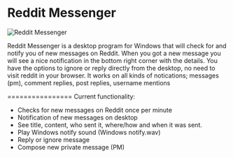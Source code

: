 # Reddit Messenger

![Reddit Messenger](http://immortaltools.com/img/redditmessengerpreview.png "Preview")

Reddit Messenger is a desktop program for Windows that will check for and notify you of new messages on Reddit. 
When you got a new message you will see a nice notification in the bottom right corner with the details. 
You have the options to ignore or reply directly from the desktop, no need to visit reddit in your browser. 
It works on all kinds of notications; messages (pm), comment replies, post replies, username mentions

================
Current functionality:
* Checks for new messages on Reddit once per minute    
* Notification of new messages on desktop    
* See title, content, who sent it, where/how and when it was sent.  
* Play Windows notify sound (Windows notify.wav)  
* Reply or ignore message
* Compose new private message (PM)

